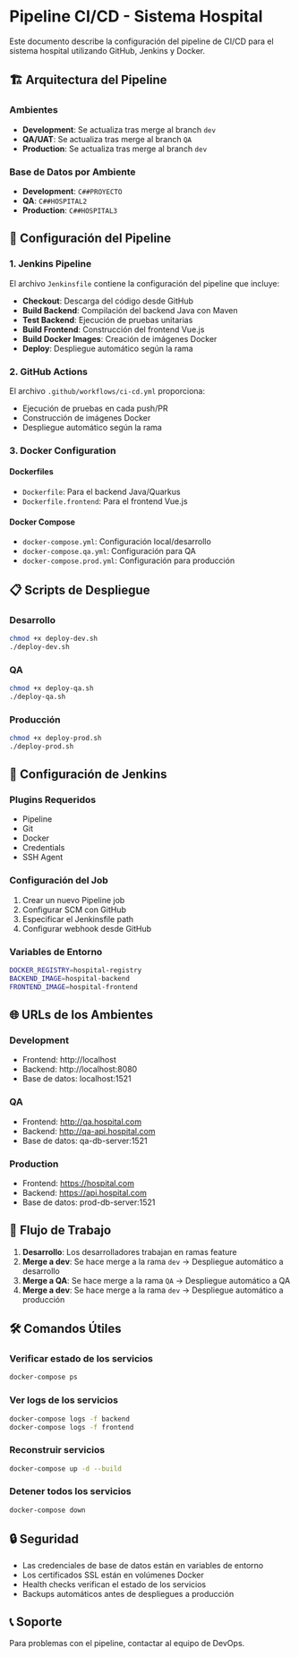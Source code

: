 # Pipeline CI/CD - Sistema Hospital

Este documento describe la configuración del pipeline de CI/CD para el sistema hospital utilizando GitHub, Jenkins y Docker.

## 🏗️ Arquitectura del Pipeline

### Ambientes
- **Development**: Se actualiza tras merge al branch `dev`
- **QA/UAT**: Se actualiza tras merge al branch `QA`
- **Production**: Se actualiza tras merge al branch `dev`

### Base de Datos por Ambiente
- **Development**: `C##PROYECTO`
- **QA**: `C##HOSPITAL2`
- **Production**: `C##HOSPITAL3`

## 🚀 Configuración del Pipeline

### 1. Jenkins Pipeline

El archivo `Jenkinsfile` contiene la configuración del pipeline que incluye:

- **Checkout**: Descarga del código desde GitHub
- **Build Backend**: Compilación del backend Java con Maven
- **Test Backend**: Ejecución de pruebas unitarias
- **Build Frontend**: Construcción del frontend Vue.js
- **Build Docker Images**: Creación de imágenes Docker
- **Deploy**: Despliegue automático según la rama

### 2. GitHub Actions

El archivo `.github/workflows/ci-cd.yml` proporciona:

- Ejecución de pruebas en cada push/PR
- Construcción de imágenes Docker
- Despliegue automático según la rama

### 3. Docker Configuration

#### Dockerfiles
- `Dockerfile`: Para el backend Java/Quarkus
- `Dockerfile.frontend`: Para el frontend Vue.js

#### Docker Compose
- `docker-compose.yml`: Configuración local/desarrollo
- `docker-compose.qa.yml`: Configuración para QA
- `docker-compose.prod.yml`: Configuración para producción

## 📋 Scripts de Despliegue

### Desarrollo
```bash
chmod +x deploy-dev.sh
./deploy-dev.sh
```

### QA
```bash
chmod +x deploy-qa.sh
./deploy-qa.sh
```

### Producción
```bash
chmod +x deploy-prod.sh
./deploy-prod.sh
```

## 🔧 Configuración de Jenkins

### Plugins Requeridos
- Pipeline
- Git
- Docker
- Credentials
- SSH Agent

### Configuración del Job
1. Crear un nuevo Pipeline job
2. Configurar SCM con GitHub
3. Especificar el Jenkinsfile path
4. Configurar webhook desde GitHub

### Variables de Entorno
```bash
DOCKER_REGISTRY=hospital-registry
BACKEND_IMAGE=hospital-backend
FRONTEND_IMAGE=hospital-frontend
```

## 🌐 URLs de los Ambientes

### Development
- Frontend: http://localhost
- Backend: http://localhost:8080
- Base de datos: localhost:1521

### QA
- Frontend: http://qa.hospital.com
- Backend: http://qa-api.hospital.com
- Base de datos: qa-db-server:1521

### Production
- Frontend: https://hospital.com
- Backend: https://api.hospital.com
- Base de datos: prod-db-server:1521

## 🔄 Flujo de Trabajo

1. **Desarrollo**: Los desarrolladores trabajan en ramas feature
2. **Merge a dev**: Se hace merge a la rama `dev` → Despliegue automático a desarrollo
3. **Merge a QA**: Se hace merge a la rama `QA` → Despliegue automático a QA
4. **Merge a dev**: Se hace merge a la rama `dev` → Despliegue automático a producción

## 🛠️ Comandos Útiles

### Verificar estado de los servicios
```bash
docker-compose ps
```

### Ver logs de los servicios
```bash
docker-compose logs -f backend
docker-compose logs -f frontend
```

### Reconstruir servicios
```bash
docker-compose up -d --build
```

### Detener todos los servicios
```bash
docker-compose down
```

## 🔒 Seguridad

- Las credenciales de base de datos están en variables de entorno
- Los certificados SSL están en volúmenes Docker
- Health checks verifican el estado de los servicios
- Backups automáticos antes de despliegues a producción

## 📞 Soporte

Para problemas con el pipeline, contactar al equipo de DevOps. 